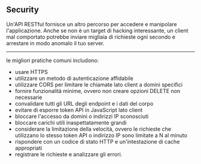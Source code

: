 ## Security

Un'API RESTful fornisce un altro percorso per accedere e manipolare l'applicazione. Anche se non è un target di hacking interessante, un client mal comportato potrebbe inviare migliaia di richieste ogni secondo e arrestare in modo anomalo il tuo server.

---

le migliori pratiche comuni includono:

* usare HTTPS
* utilizzare un metodo di autenticazione affidabile
* utilizzare CORS per limitare le chiamate lato client a domini specifici
* fornire funzionalità minime, ovvero non creare opzioni DELETE non necessarie
* convalidare tutti gli URL degli endpoint e i dati del corpo
* evitare di esporre token API in JavaScript lato client
* bloccare l'accesso da domini o indirizzi IP sconosciuti
* bloccare carichi utili inaspettatamente grandi
* considerare la limitazione della velocità, ovvero le richieste che utilizzano lo stesso token API o indirizzo IP sono limitate a N al minuto
* rispondere con un codice di stato HTTP e un'intestazione di cache appropriati
* registrare le richieste e analizzare gli errori.
